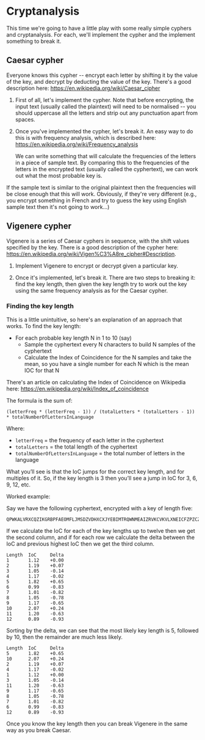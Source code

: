# Cryptanalysis #

This time we're going to have a little play with some really simple cyphers and cryptanalysis. For each, we'll implement
the cypher and the implement something to break it.

## Caesar cypher ##

Everyone knows this cypher -- encrypt each letter by shifting it by the value of the key, and decrypt by deducting the
value of the key. There's a good description here: https://en.wikipedia.org/wiki/Caesar_cipher

1) First of all, let's implement the cypher. Note that before encrypting, the input text (usually called the plaintext)
   will need to be normalised -- you should uppercase all the letters and strip out any punctuation apart from spaces.

2) Once you've implemented the cypher, let's break it. An easy way to do this is with frequency analysis, which is
   described here: https://en.wikipedia.org/wiki/Frequency_analysis
   
   We can write something that will calculate the frequencies of the letters in a piece of sample text. By comparing
   this to the frequencies of the letters in the encrypted text (usually called the cyphertext), we can work out what
   the most probable key is.
   
If the sample text is similar to the original plaintext then the frequencies will be close enough that this will work.
Obviously, if they're very different (e.g., you encrypt something in French and try to guess the key using English
sample text then it's not going to work...)

## Vigenere cypher ##

Vigenere is a series of Caesar cyphers in sequence, with the shift values specified by the key. There is a good
description of the cypher here: https://en.wikipedia.org/wiki/Vigen%C3%A8re_cipher#Description.

1) Implement Vigenere to encrypt or decrypt given a particular key.

2) Once it's implemented, let's break it. There are two steps to breaking it: find the key length, then given the key
   length try to work out the key using the same frequency analysis as for the Caesar cypher.
   
### Finding the key length ###

This is a little unintuitive, so here's an explanation of an approach that works. To find the key length:

- For each probable key length N in 1 to 10 (say)
   - Sample the cyphertext every N characters to build N samples of the cyphertext
   - Calculate the Index of Coincidence for the N samples and take the mean, so you have a single number for each N
     which is the mean IOC for that N
        
There's an article on calculating the Index of Coincidence on Wikipedia here:
https://en.wikipedia.org/wiki/Index_of_coincidence

The formula is the sum of:

    (letterFreq * (letterFreq - 1)) / (totalLetters * (totalLetters - 1)) * totalNumberOfLettersInLanguage
    
Where:

- `letterFreq` = the frequency of each letter in the cyphertext
- `totalLetters` = the total length of the cyphertext
- `totalNumberOfLettersInLanguage` = the total number of letters in the language
        
What you’ll see is that the IoC jumps for the correct key length, and for multiples of it. So, if the key length is 3
then you’ll see a jump in IoC for 3, 6, 9, 12, etc.

Worked example:

Say we have the following cyphertext, encrypted with a key of length five:

    QPWKALVRXCQZIKGRBPFAEOMFLJMSDZVDHXCXJYEBIMTRQWNMEAIZRVKCVKVLXNEICFZPZCZZHKMLVZVZIZRRQWDKECHOSNYXXLSPMYKVQXJTDCIOMEEXDQVSRXLRLKZHOV
    
If we calculate the IoC for each of the key lengths up to twelve then we get the second column, and if for each row we
calculate the delta between the IoC and previous highest IoC then we get the third column.

    Length  IoC     Delta
    1       1.12    +0.00
    2       1.19    +0.07
    3       1.05    -0.14
    4       1.17    -0.02
    5       1.82    +0.65
    6       0.99    -0.83
    7       1.01    -0.82
    8       1.05    -0.78
    9       1.17    -0.65
    10      2.07    +0.24
    11      1.20    -0.63
    12      0.89    -0.93
    
Sorting by the delta, we can see that the most likely key length is 5, followed by 10, then the remainder are much less
likely.

    Length  IoC     Delta 
    5       1.82    +0.65 
    10      2.07    +0.24 
    2       1.19    +0.07 
    4       1.17    -0.02 
    1       1.12    +0.00 
    3       1.05    -0.14 
    11      1.20    -0.63 
    9       1.17    -0.65 
    8       1.05    -0.78 
    7       1.01    -0.82 
    6       0.99    -0.83 
    12      0.89    -0.93 

Once you know the key length then you can break Vigenere in the same way as you break Caesar.
